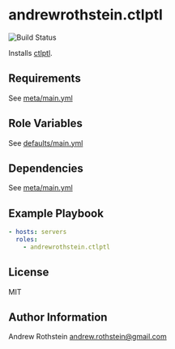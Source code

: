 andrewrothstein.ctlptl
=========
![Build Status](https://github.com/andrewrothstein/ansible-ctlptl/actions/workflows/build.yml/badge.svg)

Installs [ctlptl](https://github.com/tilt-dev/ctlptl).

Requirements
------------

See [meta/main.yml](meta/main.yml)

Role Variables
--------------

See [defaults/main.yml](defaults/main.yml)

Dependencies
------------

See [meta/main.yml](meta/main.yml)

Example Playbook
----------------

```yml
- hosts: servers
  roles:
    - andrewrothstein.ctlptl
```

License
-------

MIT

Author Information
------------------

Andrew Rothstein <andrew.rothstein@gmail.com>

